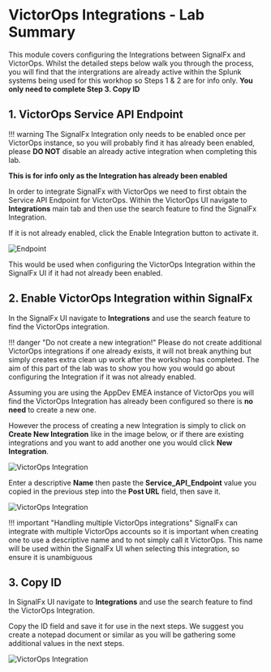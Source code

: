 # VictorOps Integrations - Lab Summary

This module covers configuring the Integrations between SignalFx and VictorOps. Whilst the detailed steps below walk you through the process, you will find that the intergrations are already active within the Splunk systems being used for this workhop so Steps 1 & 2 are for info only.  **You only need to complete Step 3. Copy ID**

## 1. VictorOps Service API Endpoint

!!! warning
    The SignalFx Integration only needs to be enabled once per VictorOps instance, so you will probably find it has already been enabled, please **DO NOT** disable an already active integration when completing this lab.

**This is for info only as the Integration has already been enabled**

In order to integrate SignalFx with VictorOps we need to first obtain the Service API Endpoint for VictorOps. Within the VictorOps UI navigate to **Integrations** main tab and then use the search feature to find the SignalFx Integration.

If it is not already enabled, click the Enable Integration button to activate it.

![Endpoint](../../images/oncall/endpoint.png)

This would be used when configuring the VictorOps Integration within the SignalFx UI if it had not already been enabled.

## 2. Enable VictorOps Integration within SignalFx

In the SignalFx UI navigate to **Integrations** and use the search feature to find the VictorOps integration.

!!! danger "Do not create a new integration!"
    Please do not create additional VictorOps integrations if one already exists, it will not break anything but simply creates extra clean up work after the workshop has completed.  The aim of this part of the lab was to show you how you would go about configuring the Integration if it was not already enabled.

Assuming you are using the AppDev EMEA instance of VictorOps you will find the VictorOps Integration has already been configured so there is **no need** to create a new one.

However the process of creating a new Integration is simply to click on **Create New Integration** like in the image below, or if there are existing integrations and you want to add another one you would click **New Integration**.

![VictorOps Integration](../../images/oncall/m7-sfx-new-vo-integration.png)

Enter a descriptive **Name** then paste the **Service_API_Endpoint** value you copied in the previous step into the **Post URL** field, then save it.

![VictorOps Integration](../../images/oncall/m7-sfx-vo-integration-url.png)

!!! important "Handling multiple VictorOps integrations"
    SignalFx can integrate with multiple VictorOps accounts so it is important when creating one to use a descriptive name and to not simply call it VictorOps.  This name will be used within the SignalFx UI when selecting this integration, so ensure it is unambiguous

## 3. Copy ID

In SignalFx UI navigate to **Integrations** and use the search feature to find the VictorOps Integration.

Copy the ID field and save it for use in the next steps.  We suggest you create a notepad document or similar as you will be gathering some additional values in the next steps.

![VictorOps Integration](../../images/oncall/m7-sfx-vo-integration-id.png)
